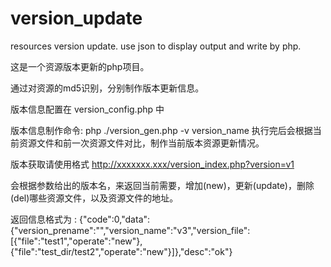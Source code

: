 # version_update
resources version update. use json to display output and write by php.

这是一个资源版本更新的php项目。

通过对资源的md5识别，分别制作版本更新信息。

版本信息配置在 version_config.php 中

版本信息制作命令: php ./version_gen.php -v version_name 执行完后会根据当前资源文件和前一次资源文件对比，制作当前版本资源更新情况。

版本获取请使用格式 http://xxxxxxx.xxx/version_index.php?version=v1

会根据参数给出的版本名，来返回当前需要，增加(new)，更新(update)，删除(del)哪些资源文件，以及资源文件的地址。

返回信息格式为 : {"code":0,"data":{"version_prename":"","version_name":"v3","version_file":[{"file":"test1","operate":"new"},{"file":"test_dir\/test2","operate":"new"}]},"desc":"ok"}